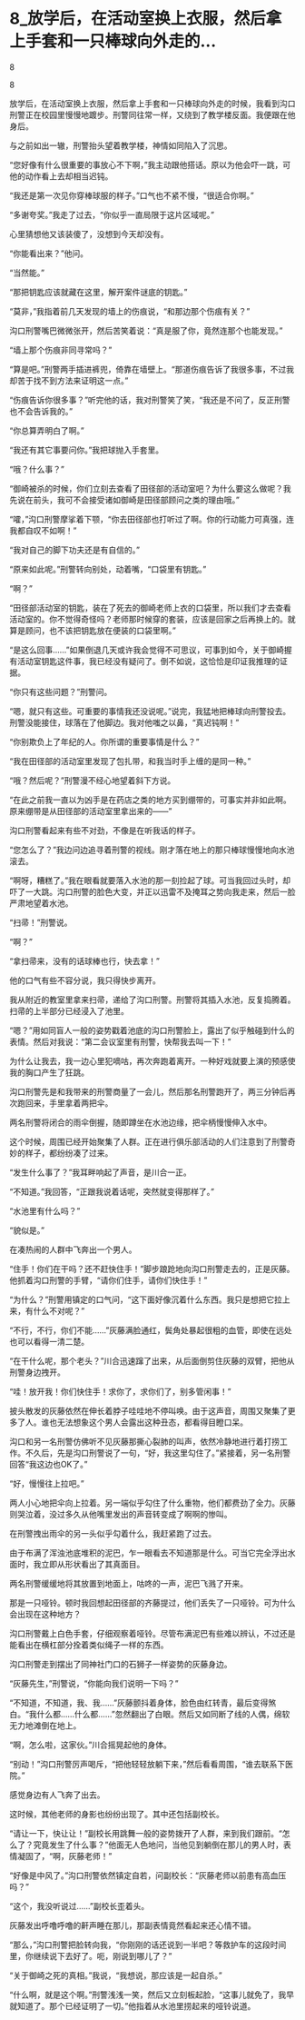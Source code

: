 # 8_放学后，在活动室换上衣服，然后拿上手套和一只棒球向外走的...

8

8

放学后，在活动室换上衣服，然后拿上手套和一只棒球向外走的时候，我看到沟口刑警正在校园里慢慢地踱步。刑警同往常一样，又绕到了教学楼反面。我便跟在他身后。

与之前如出一辙，刑警抬头望着教学楼，神情如同陷入了沉思。

“您好像有什么很重要的事放心不下啊，”我主动跟他搭话。原以为他会吓一跳，可他的动作看上去却相当迟钝。

“我还是第一次见你穿棒球服的样子。”口气也不紧不慢，“很适合你啊。”

“多谢夸奖。”我走了过去，“你似乎一直局限于这片区域呢。”

心里猜想他又该装傻了，没想到今天却没有。

“你能看出来？”他问。

“当然能。”

“那把钥匙应该就藏在这里，解开案件谜底的钥匙。”

“莫非，”我指着前几天发现的墙上的伤痕说，“和那边那个伤痕有关？”

沟口刑警嘴巴微微张开，然后苦笑着说：“真是服了你，竟然连那个也能发现。”

“墙上那个伤痕非同寻常吗？”

“算是吧。”刑警两手插进裤兜，倚靠在墙壁上。“那道伤痕告诉了我很多事，不过我却苦于找不到方法来证明这一点。”

“伤痕告诉你很多事？”听完他的话，我对刑警笑了笑，“我还是不问了，反正刑警也不会告诉我的。”

“你总算弄明白了啊。”

“我还有其它事要问你。”我把球抛入手套里。

“哦？什么事？”

“御崎被杀的时候，你们立刻去查看了田径部的活动室吧？为什么要这么做呢？我先说在前头，我可不会接受诸如御崎是田径部顾问之类的理由哦。”

“嚯，”沟口刑警摩挲着下颚，“你去田径部也打听过了啊。你的行动能力可真强，连我都自叹不如啊！”

“我对自己的脚下功夫还是有自信的。”

“原来如此呢。”刑警转向别处，动着嘴，“口袋里有钥匙。”

“啊？”

“田径部活动室的钥匙，装在了死去的御崎老师上衣的口袋里，所以我们才去查看活动室的。你不觉得奇怪吗？老师那时候穿的套装，应该是回家之后再换上的。就算是顾问，也不该把钥匙放在便装的口袋里啊。”

“是这么回事……”如果倒退几天或许我会觉得不可思议，可事到如今，关于御崎握有活动室钥匙这件事，我已经没有疑问了。倒不如说，这恰恰是印证我推理的证据。

“你只有这些问题？”刑警问。

“嗯，就只有这些。可重要的事情我还没说呢。”说完，我猛地把棒球向刑警投去。刑警没能接住，球落在了他脚边。我对他嗤之以鼻，“真迟钝啊！”

“你别欺负上了年纪的人。你所谓的重要事情是什么？”

“我在田径部的活动室里发现了包扎带，和我当时手上缠的是同一种。”

“哦？然后呢？”刑警漫不经心地望着斜下方说。

“在此之前我一直以为凶手是在药店之类的地方买到绷带的，可事实并非如此啊。原来绷带是从田径部的活动室里拿出来的——”

沟口刑警看起来有些不对劲，不像是在听我话的样子。

“您怎么了？”我边问边追寻着刑警的视线。刚才落在地上的那只棒球慢慢地向水池滚去。

“啊呀，糟糕了。”我在眼看就要落入水池的那一刻捡起了球。可当我回过头时，却吓了一大跳。沟口刑警的脸色大变，并正以迅雷不及掩耳之势向我走来，然后一脸严肃地望着水池。

“扫帚！”刑警说。

“啊？”

“拿扫帚来，没有的话球棒也行，快去拿！”

他的口气有些不容分说，我只得快步离开。

我从附近的教室里拿来扫帚，递给了沟口刑警。刑警将其插入水池，反复捣腾着。扫帚的上半部分已经浸入了池里。

“嗯？”用如同盲人一般的姿势戳着池底的沟口刑警脸上，露出了似乎触碰到什么的表情。然后对我说：“第二会议室里有刑警，快帮我去叫一下！”

为什么让我去，我一边心里犯嘀咕，再次奔跑着离开。一种好戏就要上演的预感使我的胸口产生了狂跳。

沟口刑警先是和我带来的刑警商量了一会儿，然后那名刑警跑开了，两三分钟后再次跑回来，手里拿着两把伞。

两名刑警将闭合的雨伞倒握，随即蹲坐在水池边缘，把伞柄慢慢伸入水中。

这个时候，周围已经开始聚集了人群。正在进行俱乐部活动的人们注意到了刑警奇妙的样子，都纷纷凑了过来。

“发生什么事了？”我耳畔响起了声音，是川合一正。

“不知道。”我回答，“正跟我说着话呢，突然就变得那样了。”

“水池里有什么吗？”

“貌似是。”

在凑热闹的人群中飞奔出一个男人。

“住手！你们在干吗？还不赶快住手！”脚步踉跄地向沟口刑警走去的，正是灰藤。他抓着沟口刑警的手臂，“请你们住手，请你们快住手！”

“为什么？”刑警用镇定的口气问，“这下面好像沉着什么东西。我只是想把它拉上来，有什么不对呢？”

“不行，不行，你们不能……”灰藤满脸通红，鬓角处暴起很粗的血管，即使在远处也可以看得一清二楚。

“在干什么呢，那个老头？”川合迅速蹿了出来，从后面倒剪住灰藤的双臂，把他从刑警身边拽开。

“哇！放开我！你们快住手！求你了，求你们了，别多管闲事！”

披头散发的灰藤依然在伸长着脖子哇哇地不停叫唤。由于这声音，周围又聚集了更多了人。谁也无法想象这个男人会露出这种丑态，都看得目瞪口呆。

沟口和另一名刑警仿佛听不见灰藤那撕心裂肺的叫声，依然冷静地进行着打捞工作。不久后，先是沟口刑警说了一句，“好，我这里勾住了。”紧接着，另一名刑警回答“我这边也OK了。”

“好，慢慢往上拉吧。”

两人小心地把伞向上拉着。另一端似乎勾住了什么重物，他们都费劲了全力。灰藤则哭泣着，没过多久从他嘴里发出的声音转变成了啊啊的惨叫。

在刑警拽出雨伞的另一头似乎勾着什么，我赶紧跑了过去。

由于布满了浑浊池底堆积的泥巴，乍一眼看去不知道那是什么。可当它完全浮出水面时，我立即从形状看出了其真面目。

两名刑警缓缓地将其放置到地面上，咕咚的一声，泥巴飞溅了开来。

那是一只哑铃。顿时我回想起田径部的齐藤提过，他们丢失了一只哑铃。可为什么会出现在这种地方？

沟口刑警戴上白色手套，仔细观察着哑铃。尽管布满泥巴有些难以辨认，不过还是能看出在横杠部分拴着类似绳子一样的东西。

沟口刑警走到摆出了同神社门口的石狮子一样姿势的灰藤身边。

“灰藤先生，”刑警说，“你能向我们说明一下吗？”

“不知道，不知道，我、我……”灰藤颤抖着身体，脸色由红转青，最后变得煞白。“我什么都……什么都……”忽然翻出了白眼。然后又如同断了线的人偶，绵软无力地滩倒在地上。

“啊，怎么啦，这家伙。”川合摇晃起他的身体。

“别动！”沟口刑警厉声喝斥，“把他轻轻放躺下来，”然后看看周围，“谁去联系下医院。”

感觉身边有人飞奔了出去。

这时候，其他老师的身影也纷纷出现了。其中还包括副校长。

“请让一下，快让让！”副校长用跳舞一般的姿势拨开了人群，来到我们跟前。“怎么了？究竟发生了什么事？”他面无人色地问，当他见到躺倒在那儿的男人时，表情凝固了，“啊，灰藤老师！”

“好像是中风了。”沟口刑警依然镇定自若，问副校长：“灰藤老师以前患有高血压吗？”

“这个，我没听说过……”副校长歪着头。

灰藤发出呼噜呼噜的鼾声睡在那儿，那副表情竟然看起来还心情不错。

“那么，”沟口刑警把脸转向我，“你刚刚的话还说到一半吧？等救护车的这段时间里，你继续说下去好了。呃，刚说到哪儿了？”

“关于御崎之死的真相。”我说，“我想说，那应该是一起自杀。”

“什么啊，就是这个啊。”刑警浅浅一笑，然后又立刻板起脸，“这事儿就免了，我早就知道了。那个已经证明了一切。”他指着从水池里捞起来的哑铃说道。